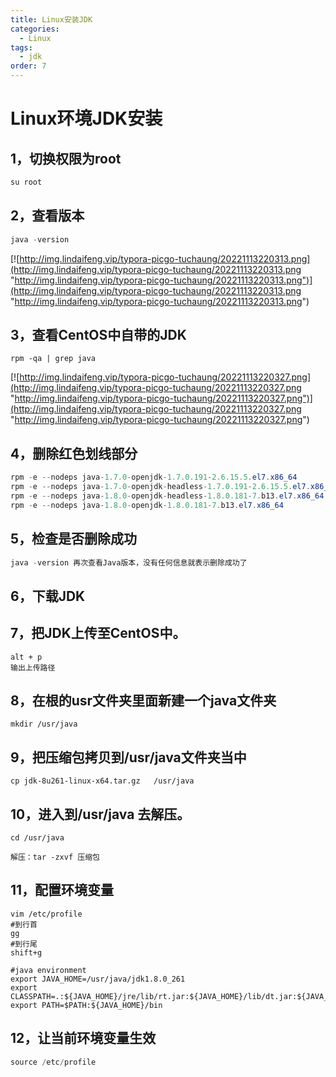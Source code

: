 ```yaml
---
title: Linux安装JDK
categories: 
  - Linux
tags: 
  - jdk
order: 7
---
```


# Linux环境JDK安装

## 1，切换权限为root

```java
su root
```


## 2，查看版本

```java
java -version
```
[![http://img.lindaifeng.vip/typora-picgo-tuchaung/20221113220313.png](http://img.lindaifeng.vip/typora-picgo-tuchaung/20221113220313.png "http://img.lindaifeng.vip/typora-picgo-tuchaung/20221113220313.png")](http://img.lindaifeng.vip/typora-picgo-tuchaung/20221113220313.png "http://img.lindaifeng.vip/typora-picgo-tuchaung/20221113220313.png")
## 3，查看CentOS中自带的JDK

```
rpm -qa | grep java
```

[![http://img.lindaifeng.vip/typora-picgo-tuchaung/20221113220327.png](http://img.lindaifeng.vip/typora-picgo-tuchaung/20221113220327.png "http://img.lindaifeng.vip/typora-picgo-tuchaung/20221113220327.png")](http://img.lindaifeng.vip/typora-picgo-tuchaung/20221113220327.png "http://img.lindaifeng.vip/typora-picgo-tuchaung/20221113220327.png")

## 4，删除红色划线部分

```java
rpm -e --nodeps java-1.7.0-openjdk-1.7.0.191-2.6.15.5.el7.x86_64
rpm -e --nodeps java-1.7.0-openjdk-headless-1.7.0.191-2.6.15.5.el7.x86_64
rpm -e --nodeps java-1.8.0-openjdk-headless-1.8.0.181-7.b13.el7.x86_64
rpm -e --nodeps java-1.8.0-openjdk-1.8.0.181-7.b13.el7.x86_64
```

## 5，检查是否删除成功

```java
java -version 再次查看Java版本，没有任何信息就表示删除成功了
```

## 6，下载JDK

## 7，把JDK上传至CentOS中。

```shell
alt + p
输出上传路径
```

## 8，在根的usr文件夹里面新建一个java文件夹

```shell
mkdir /usr/java
```

## 9，把压缩包拷贝到/usr/java文件夹当中

```shell
cp jdk-8u261-linux-x64.tar.gz 	/usr/java
```

## 10，进入到/usr/java 去解压。

```shell
cd /usr/java
```

```shell
解压：tar -zxvf 压缩包
```

## 11，配置环境变量

```
vim /etc/profile
#到行首
gg
#到行尾
shift+g
```

```
#java environment
export JAVA_HOME=/usr/java/jdk1.8.0_261
export CLASSPATH=.:${JAVA_HOME}/jre/lib/rt.jar:${JAVA_HOME}/lib/dt.jar:${JAVA_HOME}/lib/tools.jar
export PATH=$PATH:${JAVA_HOME}/bin
```

## 12，让当前环境变量生效

```java
source /etc/profile
```